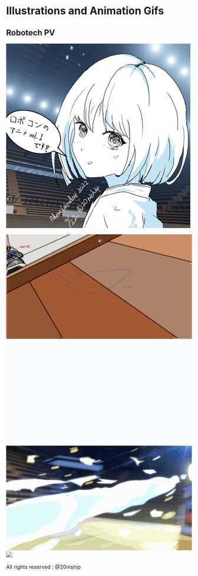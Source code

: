 # Illustrations and Animation Gifs

## Robotech PV

![](robotech-pv-thumb-1.png)

![](anime-gif/cut1-shoes.gif)
![](anime-gif/itano-circus.gif)
![](anime-gif/robotech-pv.gif)
![](anime-gif/throwing-1.gif)

All rights reserved : @20niship